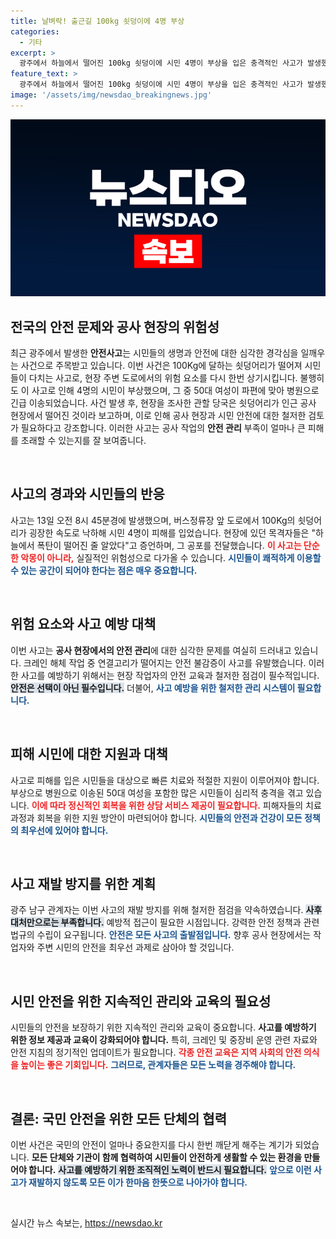 ```yaml
---
title: 날벼락! 출근길 100kg 쇳덩이에 4명 부상
categories:
  - 기타
excerpt: >
  광주에서 하늘에서 떨어진 100kg 쇳덩이에 시민 4명이 부상을 입은 충격적인 사고가 발생했습니다. 공사 중 크레인이 고장을 일으켜 일어난 이번 사건은 출근길 시민들에게 가슴 졸이는 경험을 안겼습니다. 사고 원인과 재발 방지 대책이 주목받고 있습니다. 클릭해서 자세한 내용을 확인하세요!
feature_text: >
  광주에서 하늘에서 떨어진 100kg 쇳덩이에 시민 4명이 부상을 입은 충격적인 사고가 발생했습니다. 공사 중 크레인이 고장을 일으켜 일어난 이번 사건은 출근길 시민들에게 가슴 졸이는 경험을 안겼습니다. 사고 원인과 재발 방지 대책이 주목받고 있습니다. 클릭해서 자세한 내용을 확인하세요!
image: '/assets/img/newsdao_breakingnews.jpg'
---
```


<p><img src="/assets/img/newsdao_breakingnews.jpg" alt="koreaapp 속보" /></p>

<h2 data-ke-size="size26">전국의 안전 문제와 공사 현장의 위험성</h2>

<p data-ke-size="size16">최근 광주에서 발생한 <b>안전사고</b>는 시민들의 생명과 안전에 대한 심각한 경각심을 일깨우는 사건으로 주목받고 있습니다. 이번 사건은 100Kg에 달하는 쇳덩어리가 떨어져 시민들이 다치는 사고로, 현장 주변 도로에서의 위험 요소를 다시 한번 상기시킵니다. 불행히도 이 사고로 인해 4명의 시민이 부상했으며, 그 중 50대 여성이 파편에 맞아 병원으로 긴급 이송되었습니다. 사건 발생 후, 현장을 조사한 관할 당국은 쇳덩어리가 인근 공사 현장에서 떨어진 것이라 보고하며, 이로 인해 공사 현장과 시민 안전에 대한 철저한 검토가 필요하다고 강조합니다. 이러한 사고는 공사 작업의 <b>안전 관리</b> 부족이 얼마나 큰 피해를 초래할 수 있는지를 잘 보여줍니다.</p>

<p data-ke-size="size16">&nbsp;</p>

<h2 data-ke-size="size26">사고의 경과와 시민들의 반응</h2>

<p data-ke-size="size16">사고는 13일 오전 8시 45분경에 발생했으며, 버스정류장 앞 도로에서 100Kg의 쇳덩어리가 굉장한 속도로 낙하해 시민 4명이 피해를 입었습니다. 현장에 있던 목격자들은 "하늘에서 폭탄이 떨어진 줄 알았다"고 증언하며, 그 공포를 전달했습니다. <b><span style="color: #ee2323;">이 사고는 단순한 악몽이 아니라,</span></b> 실질적인 위험성으로 다가올 수 있습니다. <b><span style="color: #1a5490;">시민들이 쾌적하게 이용할 수 있는 공간이 되어야 한다는 점은 매우 중요합니다.</span></b></p>

<p data-ke-size="size16">&nbsp;</p>

<h2 data-ke-size="size26">위험 요소와 사고 예방 대책</h2>

<p data-ke-size="size16">이번 사고는 <b>공사 현장에서의 안전 관리</b>에 대한 심각한 문제를 여실히 드러내고 있습니다. 크레인 해체 작업 중 연결고리가 떨어지는 안전 불감증이 사고를 유발했습니다. 이러한 사고를 예방하기 위해서는 현장 작업자의 안전 교육과 철저한 점검이 필수적입니다. <b><span style="background-color: #21538527;">안전은 선택이 아닌 필수입니다.</span></b> 더불어, <b><span style="color: #1a5490;">사고 예방을 위한 철저한 관리 시스템이 필요합니다.</span></b></p>

<p data-ke-size="size16">&nbsp;</p>

<h2 data-ke-size="size26">피해 시민에 대한 지원과 대책</h2>

<p data-ke-size="size16">사고로 피해를 입은 시민들을 대상으로 빠른 치료와 적절한 지원이 이루어져야 합니다. 부상으로 병원으로 이송된 50대 여성을 포함한 많은 시민들이 심리적 충격을 겪고 있습니다. <b><span style="color: #ee2323;">이에 따라 정신적인 회복을 위한 상담 서비스 제공이 필요합니다.</span></b> 피해자들의 치료 과정과 회복을 위한 지원 방안이 마련되어야 합니다. <b><span style="color: #1a5490;">시민들의 안전과 건강이 모든 정책의 최우선에 있어야 합니다.</span></b></p>

<p data-ke-size="size16">&nbsp;</p>

<h2 data-ke-size="size26">사고 재발 방지를 위한 계획</h2>

<p data-ke-size="size16">광주 남구 관계자는 이번 사고의 재발 방지를 위해 철저한 점검을 약속하였습니다. <b><span style="background-color: #21538527;">사후 대처만으로는 부족합니다.</span></b> 예방적 접근이 필요한 시점입니다. 강력한 안전 정책과 관련 법규의 수립이 요구됩니다. <b><span style="color: #1a5490;">안전은 모든 사고의 출발점입니다.</span></b> 향후 공사 현장에서는 작업자와 주변 시민의 안전을 최우선 과제로 삼아야 할 것입니다.</p>

<p data-ke-size="size16">&nbsp;</p>

<h2 data-ke-size="size26">시민 안전을 위한 지속적인 관리와 교육의 필요성</h2>

<p data-ke-size="size16">시민들의 안전을 보장하기 위한 지속적인 관리와 교육이 중요합니다. <b>사고를 예방하기 위한 정보 제공과 교육이 강화되어야 합니다.</b> 특히, 크레인 및 중장비 운영 관련 자료와 안전 지침의 정기적인 업데이트가 필요합니다. <b><span style="color: #ee2323;">각종 안전 교육은 지역 사회의 안전 의식을 높이는 좋은 기회입니다.</span></b> <b><span style="color: #1a5490;">그러므로, 관계자들은 모든 노력을 경주해야 합니다.</span></b></p>

<p data-ke-size="size16">&nbsp;</p>

<h2 data-ke-size="size26">결론: 국민 안전을 위한 모든 단체의 협력</h2>

<p data-ke-size="size16">이번 사건은 국민의 안전이 얼마나 중요한지를 다시 한번 깨닫게 해주는 계기가 되었습니다. <b>모든 단체와 기관이 함께 협력하여 시민들이 안전하게 생활할 수 있는 환경을 만들어야 합니다.</b> <b><span style="background-color: #21538527;">사고를 예방하기 위한 조직적인 노력이 반드시 필요합니다.</span></b> <b><span style="color: #1a5490;">앞으로 이런 사고가 재발하지 않도록 모든 이가 한마음 한뜻으로 나아가야 합니다.</span></b></p>

<p data-ke-size="size16">&nbsp;</p>
실시간 뉴스 속보는, <a href="https://newsdao.kr" rel="dofollow">https://newsdao.kr</a>


